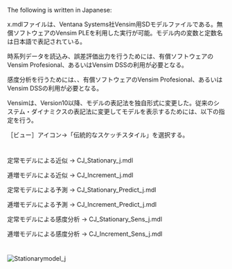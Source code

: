 The following is written in Japanese:

x.mdlファイルは、Ventana Systems社Vensim用SDモデルファイルである。無償ソフトウェアのVensim PLEを利用した実行が可能。モデル内の変数と定数名は日本語で表記されている。

時系列データを読込み、誤差評価出力を行うためには、有償ソフトウェアのVensim Profesional、あるいはVensim DSSの利用が必要となる。

感度分析を行うためには、、有償ソフトウェアのVensim Profesional、あるいはVensim DSSの利用が必要となる。

Vensimは、Version10以降、モデルの表記法を独自形式に変更した。従来のシステム・ダイナミクスの表記法に変更してモデルを表示するためには、以下の指定を行う。

［ビュー］アイコン→「伝統的なスケッチスタイル」を選択する。
#
定常モデルによる近似  -> CJ_Stationary_j.mdl

逓増モデルによる近似 ->  CJ_Increment_j.mdl

定常モデルによる予測 -> CJ_Stationary_Predict_j.mdl

逓増モデルによる予測 -> CJ_Increment_Predict_j.mdl

定常モデルによる感度分析 -> CJ_Stationary_Sens_j.mdl

逓増モデルによる感度分析 -> CJ_Increment_Sens_j.mdl
#
![Stationarymodel_j](https://github.com/user-attachments/assets/d7e68ce7-82b1-4b0d-9a9b-ecca0e636ee0)

